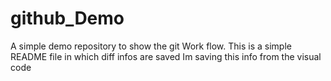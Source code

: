 # github_Demo
A simple demo repository to show the git Work flow.
This is a simple README file in which diff infos are saved
Im saving this info from the visual code